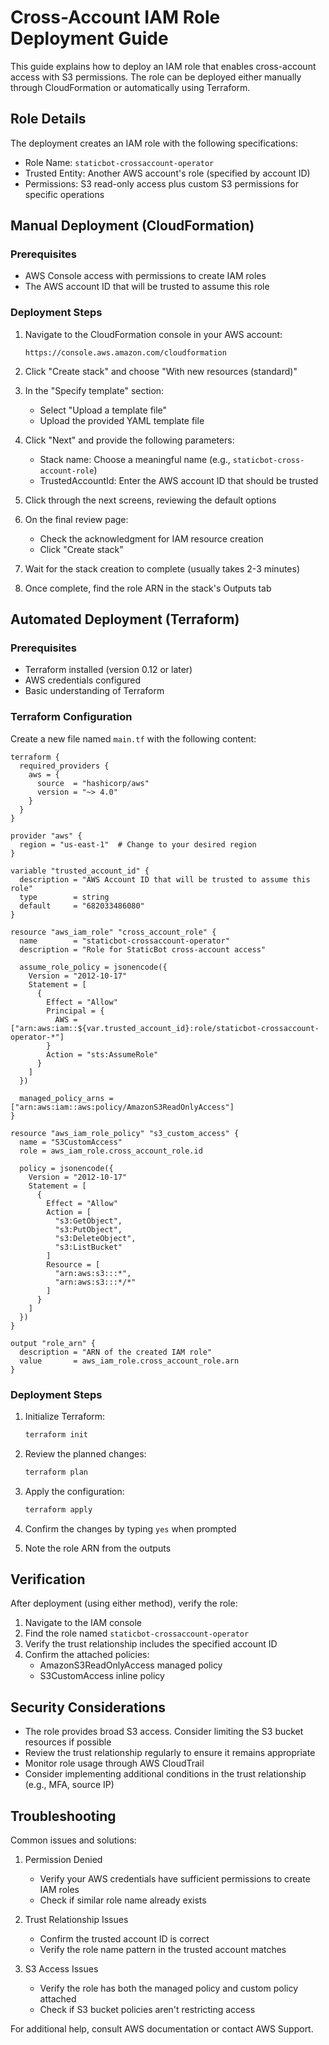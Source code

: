 # Cross-Account IAM Role Deployment Guide

This guide explains how to deploy an IAM role that enables cross-account access with S3 permissions. The role can be deployed either manually through CloudFormation or automatically using Terraform.

## Role Details

The deployment creates an IAM role with the following specifications:
- Role Name: `staticbot-crossaccount-operator`
- Trusted Entity: Another AWS account's role (specified by account ID)
- Permissions: S3 read-only access plus custom S3 permissions for specific operations

## Manual Deployment (CloudFormation)

### Prerequisites
- AWS Console access with permissions to create IAM roles
- The AWS account ID that will be trusted to assume this role

### Deployment Steps

1. Navigate to the CloudFormation console in your AWS account:
   ```
   https://console.aws.amazon.com/cloudformation
   ```

2. Click "Create stack" and choose "With new resources (standard)"

3. In the "Specify template" section:
   - Select "Upload a template file"
   - Upload the provided YAML template file

4. Click "Next" and provide the following parameters:
   - Stack name: Choose a meaningful name (e.g., `staticbot-cross-account-role`)
   - TrustedAccountId: Enter the AWS account ID that should be trusted

5. Click through the next screens, reviewing the default options

6. On the final review page:
   - Check the acknowledgment for IAM resource creation
   - Click "Create stack"

7. Wait for the stack creation to complete (usually takes 2-3 minutes)

8. Once complete, find the role ARN in the stack's Outputs tab

## Automated Deployment (Terraform)

### Prerequisites
- Terraform installed (version 0.12 or later)
- AWS credentials configured
- Basic understanding of Terraform

### Terraform Configuration

Create a new file named `main.tf` with the following content:

```hcl
terraform {
  required_providers {
    aws = {
      source  = "hashicorp/aws"
      version = "~> 4.0"
    }
  }
}

provider "aws" {
  region = "us-east-1"  # Change to your desired region
}

variable "trusted_account_id" {
  description = "AWS Account ID that will be trusted to assume this role"
  type        = string
  default     = "682033486080"
}

resource "aws_iam_role" "cross_account_role" {
  name        = "staticbot-crossaccount-operator"
  description = "Role for StaticBot cross-account access"

  assume_role_policy = jsonencode({
    Version = "2012-10-17"
    Statement = [
      {
        Effect = "Allow"
        Principal = {
          AWS = ["arn:aws:iam::${var.trusted_account_id}:role/staticbot-crossaccount-operator-*"]
        }
        Action = "sts:AssumeRole"
      }
    ]
  })

  managed_policy_arns = ["arn:aws:iam::aws:policy/AmazonS3ReadOnlyAccess"]
}

resource "aws_iam_role_policy" "s3_custom_access" {
  name = "S3CustomAccess"
  role = aws_iam_role.cross_account_role.id

  policy = jsonencode({
    Version = "2012-10-17"
    Statement = [
      {
        Effect = "Allow"
        Action = [
          "s3:GetObject",
          "s3:PutObject",
          "s3:DeleteObject",
          "s3:ListBucket"
        ]
        Resource = [
          "arn:aws:s3:::*",
          "arn:aws:s3:::*/*"
        ]
      }
    ]
  })
}

output "role_arn" {
  description = "ARN of the created IAM role"
  value       = aws_iam_role.cross_account_role.arn
}
```

### Deployment Steps

1. Initialize Terraform:
   ```bash
   terraform init
   ```

2. Review the planned changes:
   ```bash
   terraform plan
   ```

3. Apply the configuration:
   ```bash
   terraform apply
   ```

4. Confirm the changes by typing `yes` when prompted

5. Note the role ARN from the outputs

## Verification

After deployment (using either method), verify the role:

1. Navigate to the IAM console
2. Find the role named `staticbot-crossaccount-operator`
3. Verify the trust relationship includes the specified account ID
4. Confirm the attached policies:
   - AmazonS3ReadOnlyAccess managed policy
   - S3CustomAccess inline policy

## Security Considerations

- The role provides broad S3 access. Consider limiting the S3 bucket resources if possible
- Review the trust relationship regularly to ensure it remains appropriate
- Monitor role usage through AWS CloudTrail
- Consider implementing additional conditions in the trust relationship (e.g., MFA, source IP)

## Troubleshooting

Common issues and solutions:

1. Permission Denied
   - Verify your AWS credentials have sufficient permissions to create IAM roles
   - Check if similar role name already exists

2. Trust Relationship Issues
   - Confirm the trusted account ID is correct
   - Verify the role name pattern in the trusted account matches

3. S3 Access Issues
   - Verify the role has both the managed policy and custom policy attached
   - Check if S3 bucket policies aren't restricting access

For additional help, consult AWS documentation or contact AWS Support.